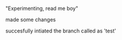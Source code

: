 "Experimenting, read me boy" 


made some changes



succesfully intiated the branch called as 'test'